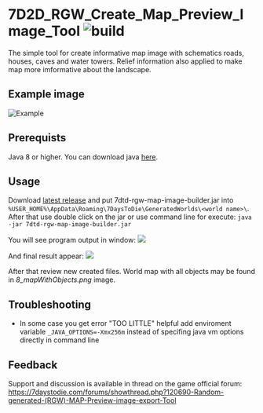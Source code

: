 # 7D2D_RGW_Create_Map_Preview_Image_Tool ![build](https://travis-ci.org/ognivo777/7D2D_RGW_Create_Map_Preview_Image_Tool.svg?branch=master)
The simple tool for create informative map image with schematics roads, houses, caves and water towers. Relief information also applied to make map more imformative about the landscape.

## Example image
![Example](https://drive.google.com/uc?export=download&id=1PtXNDc0GGHoz0oQKDgNGOPJEP78-U22p)

## Prerequists
Java 8 or higher. You can download java [here](https://www.oracle.com/technetwork/java/javase/downloads/index.html).

## Usage
Download [latest release](https://github.com/ognivo777/7D2D_RGW_Create_Map_Preview_Image_Tool/releases/latest) and put 7dtd-rgw-map-image-builder.jar into `%USER_HOME%\AppData\Roaming\7DaysToDie\GeneratedWorlds\<world name>\`.
After that use double click on the jar or use command line for execute:
`java -jar 7dtd-rgw-map-image-builder.jar`

You will see program output in window:
![](https://drive.google.com/uc?export=download&id=1BEXWLqO5bD2IOOSQDARtBJ1yAI_iAV97)

And final result appear:
![](https://drive.google.com/uc?export=download&id=1mRBLDkTL-1--_5n_0MbyEFMLE2iM09Md)

After that review new created files. World map with all objects may be found in *8_mapWithObjects.png* image.

## Troubleshooting

* In some case you get error "TOO LITTLE" helpful add enviroment variable `_JAVA_OPTIONS=-Xmx256m` instead of specifing java vm options directly in command line

## Feedback
Support and discussion is available in thread on the game official forum: https://7daystodie.com/forums/showthread.php?120690-Random-generated-(RGW)-MAP-Preview-image-export-Tool

